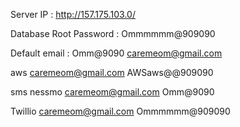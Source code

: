 Server IP : 	http://157.175.103.0/

Database Root Password : Ommmmmm@909090

Default email : 
Omm@9090
caremeom@gmail.com

aws 
caremeom@gmail.com
AWSaws@@909090

sms nessmo
caremeom@gmail.com
Omm@9090


Twillio
caremeom@gmail.com
Ommmmmm@909090


